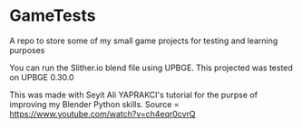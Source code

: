# GameTests
A repo to store some of my small game projects for testing and learning purposes

You can run the Slither.io blend file using UPBGE. This projected was tested on UPBGE 0.30.0

This was made with Seyit Ali YAPRAKCI's tutorial for the purpse of improving my Blender Python skills. Source = https://www.youtube.com/watch?v=ch4eqr0cvrQ
